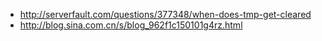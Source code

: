  - http://serverfault.com/questions/377348/when-does-tmp-get-cleared
 - http://blog.sina.com.cn/s/blog_962f1c150101g4rz.html